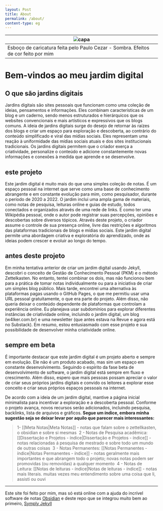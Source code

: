 ```yaml
---
layout: Post
title: About
permalink: /about/
content-type: eg
---
```



| ![capa](https://i.postimg.cc/LXg2fMmb/novoretrato-por-pc-4x4.png)                  |
| ---------------------------------------------------------------------------------- |
| Esboço de caricatura feita pelo Paulo Cezar - Sombra. Efeitos de cor feito por mim |

# Bem-vindos ao meu jardim digital

## O que são jardins digitais

Jardins digitais são sites pessoais que funcionam como uma coleção de ideias, pensamentos e informações. Eles combinam características de um blog e um caderno, sendo menos estruturados e hierárquicos que os websites convencionais e mais artísticos e expressivos que os blogs comuns. A ideia de jardins digitais surge do desejo de retornar às raízes dos blogs e criar um espaço para exploração e descoberta, ao contrário do conteúdo simplificado e viral das mídias sociais. Eles representam uma reação à uniformidade das mídias sociais atuais e dos sites institucionais tradicionais. Os jardins digitais permitem que o criador exerça a criatividade, personalize o conteúdo e adicione constantemente novas informações e conexões à medida que aprende e se desenvolve.

## este projeto

Este jardim digital é muito mais do que uma simples coleção de notas. É um espaço pessoal na internet que serve como uma base de conhecimento abrangente e em constante evolução para mim, como pesquisador, durante o período de 2020 a 2022. O jardim inclui uma ampla gama de materiais, como notas de pesquisa, leituras online e guias de estudo, todos conectados e organizados através de uma rede de links. É como ter uma Wikipédia pessoal, onde o autor pode registrar suas percepções, opiniões e descobertas sobre diversos tópicos. Através deste projeto, o criador assume o controle de sua presença online, livre das restrições e algoritmos das plataformas tradicionais de blogs e mídias sociais. Este jardim digital permite uma abordagem criativa e exploratória do aprendizado, onde as ideias podem crescer e evoluir ao longo do tempo.

## antes deste projeto

Em minha tentativa anterior de criar um jardim digital usando Jekyll, descobri o conceito de Gestão de Conhecimento Pessoal (PKM) e o método Zettelkasten. No entanto, tentei combinar os dois, mas não funcionou bem para a prática de tomar notas individualmente ou para a iniciativa de criar um simples blog público. Mais tarde, encontrei uma alternativa às plataformas pagas usando o GitHub Pages, o que me permitiu usar uma URL pessoal gratuitamente, o que era parte do projeto. Além disso, não queria deixar o conteúdo dependente de plataformas que controlam a experiência online. Eu planejava usar subdomínios para explorar diferentes instâncias de criatividade online, incluindo o jardim digital, um blog (w4lker.com.br) e uma newsletter (que antes estava na Revue e agora está no Substack). Em resumo, estou entusiasmado com esse projeto e sua possibilidade de desenvolver minha criatividade online.

## sempre em beta

É importante destacar que este jardim digital é um projeto aberto e sempre em evolução. Ele não é um produto acabado, mas sim um espaço em constante desenvolvimento. Seguindo o espírito da fase beta de desenvolvimento de software, o jardim digital está sempre em fluxo e crescimento. Além disso, espero que mais pessoas possam apreciar o valor de criar seus próprios jardins digitais e convido os leitores a explorar esse conceito e criar seus próprios espaços pessoais na internet.

De acordo com a ideia de um jardim digital, mantive a página inicial minimalista para incentivar a exploração e a descoberta pessoal. Conforme o projeto avança, novos recursos serão adicionados, incluindo pesquisa, backlinks, lista de arquivos e gráficos.
**Segue um índice, embora minha sugestão seja se deixar levar por aquilo que parecer mais interessantes:** 
  
> 1- [[Meta Notas\|Meta Notas]] - notas que falam sobre o zettellkasten, o obsidian e sobre si mesmas
>  2 - Notas de Pesquisa acadêmica: [[Dissertação e Projetos - índice\|Dissertação e Projetos - índice]] - notas relacionadas á pesquisa de mestrado e sobre todo um mundo de outras coisas
>  3 - Notas Permanentes: [[Notas Permanentes - índice\|Notas Permanentes - índice]] - notas geralmente mais importantes e que abrangem todo o projeto; novas notas podem ser promovidas (ou removidas) a qualquer momento
>  4 - Notas de Leitura: [[Notas de leituras - índice\|Notas de leituras - índice]] - notas mais literais. muitas vezes meu entendimento sobre uma coisa que li, assisti ou ouvi
 
---

Este site foi feito por mim, mas só está online com a ajuda do incrível software de notas [Obsidian](https://obsidian.md) e deste repo que se integrou muito bem ao primeiro, [Symply Jekyll](https://github.com/rgvr/simply-jekyll)
